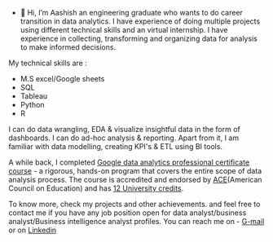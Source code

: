 - 👋 Hi, I’m Aashish an engineering graduate who wants to do career transition in data analytics.
I have experience of doing multiple projects using different technical skills and an virtual internship.
I have experience in collecting, transforming and organizing data for analysis to make informed decisions.

My technical skills are :
* M.S excel/Google sheets
* SQL
* Tableau
* Python
* R

I can do data wrangling, EDA & visualize insightful data in the form of dashboards. 
I can do ad-hoc  analysis & reporting. Apart from it, I am familiar with data modelling, creating KPI's & ETL using BI tools.

A while back, I completed [Google data analytics professional certificate course](https://drive.google.com/file/d/1FApI-3pPnAa3Es59T777LM97qvuQJ2QR/view?usp=sharing) - a rigorous, hands-on program that covers the entire scope of data analysis process.
The course is accredited and endorsed by [ACE](https://drive.google.com/file/d/1FjIofiV6EpG_JP_-WR-t-oPWLtTqWqrM/view?usp=sharing)(American Council on Education) and has [12 University credits](https://drive.google.com/file/d/1FjIofiV6EpG_JP_-WR-t-oPWLtTqWqrM/view?usp=sharing).

To know more, check my projects and other achievements.
and feel free to contact me if you have any job position open for data analyst/business analyst/Business intelligence analyst profiles.
You can reach me on - [G-mail](aashish2024@art@gmail.com) or on [Linkedin](https://www.linkedin.com/in/aashish-telgote-177b83264)

<!---
aash-ish/aash-ish is a ✨ special ✨ repository because its `README.md` (this file) appears on your GitHub profile.
You can click the Preview link to take a look at your changes.
--->
